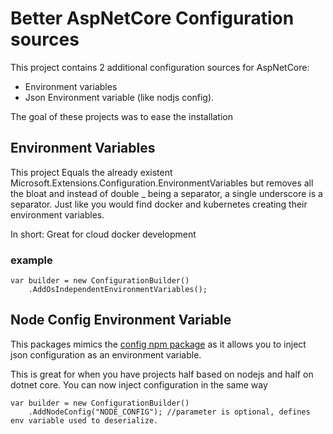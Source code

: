 # Better AspNetCore Configuration sources

This project contains 2 additional configuration sources for AspNetCore:

* Environment variables
* Json Environment variable (like nodjs config).

The goal of these projects was to ease the installation

## Environment Variables

This project Equals the already existent Microsoft.Extensions.Configuration.EnvironmentVariables
but removes all the bloat and instead of double _ being a separator, a single underscore is a separator.
Just like you would find docker and kubernetes creating their environment variables.

In short: Great for cloud docker development

### example

```
var builder = new ConfigurationBuilder()
    .AddOsIndependentEnvironmentVariables();
```

## Node Config Environment Variable

This packages mimics the [config npm package](https://www.npmjs.com/package/config) as it allows you to inject
json configuration as an environment variable. 

This is great for when you have projects half based on nodejs and half on dotnet core. You can now inject configuration
in the same way

```
var builder = new ConfigurationBuilder()
    .AddNodeConfig("NODE_CONFIG"); //parameter is optional, defines env variable used to deserialize.
```